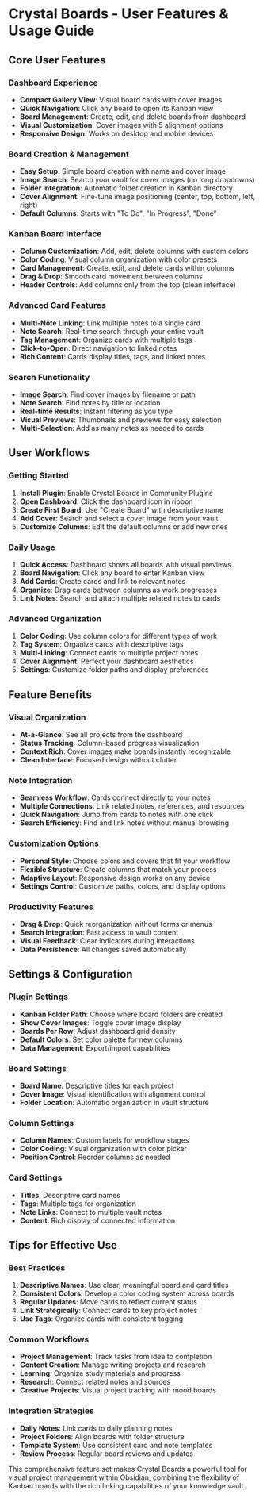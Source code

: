 # Crystal Boards - User Features & Usage Guide

## Core User Features

### Dashboard Experience
- **Compact Gallery View**: Visual board cards with cover images
- **Quick Navigation**: Click any board to open its Kanban view
- **Board Management**: Create, edit, and delete boards from dashboard
- **Visual Customization**: Cover images with 5 alignment options
- **Responsive Design**: Works on desktop and mobile devices

### Board Creation & Management
- **Easy Setup**: Simple board creation with name and cover image
- **Image Search**: Search your vault for cover images (no long dropdowns)
- **Folder Integration**: Automatic folder creation in Kanban directory
- **Cover Alignment**: Fine-tune image positioning (center, top, bottom, left, right)
- **Default Columns**: Starts with "To Do", "In Progress", "Done"

### Kanban Board Interface
- **Column Customization**: Add, edit, delete columns with custom colors
- **Color Coding**: Visual column organization with color presets
- **Card Management**: Create, edit, and delete cards within columns
- **Drag & Drop**: Smooth card movement between columns
- **Header Controls**: Add columns only from the top (clean interface)

### Advanced Card Features
- **Multi-Note Linking**: Link multiple notes to a single card
- **Note Search**: Real-time search through your entire vault
- **Tag Management**: Organize cards with multiple tags
- **Click-to-Open**: Direct navigation to linked notes
- **Rich Content**: Cards display titles, tags, and linked notes

### Search Functionality
- **Image Search**: Find cover images by filename or path
- **Note Search**: Find notes by title or location
- **Real-time Results**: Instant filtering as you type
- **Visual Previews**: Thumbnails and previews for easy selection
- **Multi-Selection**: Add as many notes as needed to cards

## User Workflows

### Getting Started
1. **Install Plugin**: Enable Crystal Boards in Community Plugins
2. **Open Dashboard**: Click the dashboard icon in ribbon
3. **Create First Board**: Use "Create Board" with descriptive name
4. **Add Cover**: Search and select a cover image from your vault
5. **Customize Columns**: Edit the default columns or add new ones

### Daily Usage
1. **Quick Access**: Dashboard shows all boards with visual previews
2. **Board Navigation**: Click any board to enter Kanban view
3. **Add Cards**: Create cards and link to relevant notes
4. **Organize**: Drag cards between columns as work progresses
5. **Link Notes**: Search and attach multiple related notes to cards

### Advanced Organization
1. **Color Coding**: Use column colors for different types of work
2. **Tag System**: Organize cards with descriptive tags
3. **Multi-Linking**: Connect cards to multiple project notes
4. **Cover Alignment**: Perfect your dashboard aesthetics
5. **Settings**: Customize folder paths and display preferences

## Feature Benefits

### Visual Organization
- **At-a-Glance**: See all projects from the dashboard
- **Status Tracking**: Column-based progress visualization  
- **Context Rich**: Cover images make boards instantly recognizable
- **Clean Interface**: Focused design without clutter

### Note Integration
- **Seamless Workflow**: Cards connect directly to your notes
- **Multiple Connections**: Link related notes, references, and resources
- **Quick Navigation**: Jump from cards to notes with one click
- **Search Efficiency**: Find and link notes without manual browsing

### Customization Options
- **Personal Style**: Choose colors and covers that fit your workflow
- **Flexible Structure**: Create columns that match your process
- **Adaptive Layout**: Responsive design works on any device
- **Settings Control**: Customize paths, colors, and display options

### Productivity Features
- **Drag & Drop**: Quick reorganization without forms or menus
- **Search Integration**: Fast access to vault content
- **Visual Feedback**: Clear indicators during interactions
- **Data Persistence**: All changes saved automatically

## Settings & Configuration

### Plugin Settings
- **Kanban Folder Path**: Choose where board folders are created
- **Show Cover Images**: Toggle cover image display
- **Boards Per Row**: Adjust dashboard grid density
- **Default Colors**: Set color palette for new columns
- **Data Management**: Export/import capabilities

### Board Settings
- **Board Name**: Descriptive titles for each project
- **Cover Image**: Visual identification with alignment control
- **Folder Location**: Automatic organization in vault structure

### Column Settings  
- **Column Names**: Custom labels for workflow stages
- **Color Coding**: Visual organization with color picker
- **Position Control**: Reorder columns as needed

### Card Settings
- **Titles**: Descriptive card names
- **Tags**: Multiple tags for organization
- **Note Links**: Connect to multiple vault notes
- **Content**: Rich display of connected information

## Tips for Effective Use

### Best Practices
1. **Descriptive Names**: Use clear, meaningful board and card titles
2. **Consistent Colors**: Develop a color coding system across boards
3. **Regular Updates**: Move cards to reflect current status
4. **Link Strategically**: Connect cards to key project notes
5. **Use Tags**: Organize cards with consistent tagging

### Common Workflows
- **Project Management**: Track tasks from idea to completion
- **Content Creation**: Manage writing projects and research
- **Learning**: Organize study materials and progress
- **Research**: Connect related notes and sources
- **Creative Projects**: Visual project tracking with mood boards

### Integration Strategies
- **Daily Notes**: Link cards to daily planning notes
- **Project Folders**: Align boards with folder structure
- **Template System**: Use consistent card and note templates
- **Review Process**: Regular board reviews and updates

This comprehensive feature set makes Crystal Boards a powerful tool for visual project management within Obsidian, combining the flexibility of Kanban boards with the rich linking capabilities of your knowledge vault.